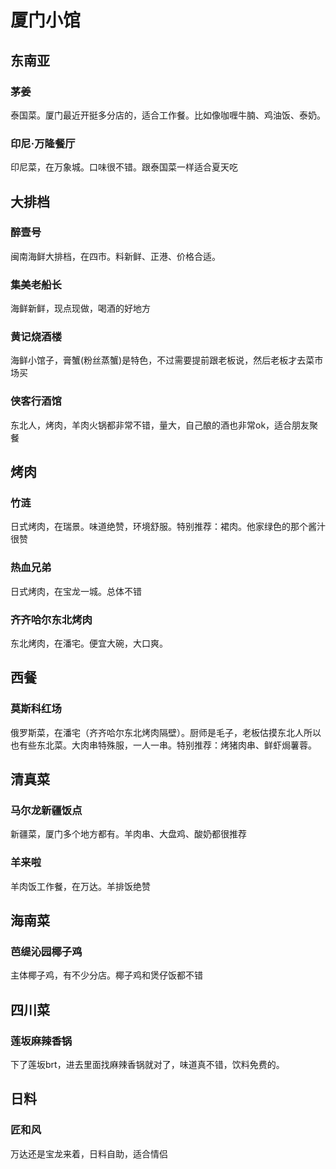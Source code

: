 # 厦门小馆

## 东南亚
### 茅姜

泰国菜。厦门最近开挺多分店的，适合工作餐。比如像咖喱牛腩、鸡油饭、泰奶。

### 印尼·万隆餐厅

印尼菜，在万象城。口味很不错。跟泰国菜一样适合夏天吃

## 大排档

### 醉壹号

闽南海鲜大排档，在四市。料新鲜、正港、价格合适。

### 集美老船长

海鲜新鲜，现点现做，喝酒的好地方

### 黄记烧酒楼

海鲜小馆子，膏蟹(粉丝蒸蟹)是特色，不过需要提前跟老板说，然后老板才去菜市场买

### 侠客行酒馆

东北人，烤肉，羊肉火锅都非常不错，量大，自己酿的酒也非常ok，适合朋友聚餐

## 烤肉

### 竹涟

日式烤肉，在瑞景。味道绝赞，环境舒服。特别推荐：裙肉。他家绿色的那个酱汁很赞

### 热血兄弟

日式烤肉，在宝龙一城。总体不错

### 齐齐哈尔东北烤肉

东北烤肉，在潘宅。便宜大碗，大口爽。

## 西餐

### 莫斯科红场

俄罗斯菜，在潘宅（齐齐哈尔东北烤肉隔壁）。厨师是毛子，老板估摸东北人所以也有些东北菜。大肉串特殊服，一人一串。特别推荐：烤猪肉串、鲜虾焗薯蓉。

## 清真菜

### 马尔龙新疆饭点

新疆菜，厦门多个地方都有。羊肉串、大盘鸡、酸奶都很推荐

### 羊来啦

羊肉饭工作餐，在万达。羊排饭绝赞

## 海南菜

### 芭缇沁园椰子鸡

主体椰子鸡，有不少分店。椰子鸡和煲仔饭都不错

## 四川菜

### 莲坂麻辣香锅

下了莲坂brt，进去里面找麻辣香锅就对了，味道真不错，饮料免费的。

## 日料

### 匠和风

万达还是宝龙来着，日料自助，适合情侣


